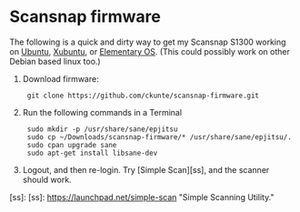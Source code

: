 # Scansnap firmware

The following is a quick and dirty way to get my Scansnap S1300 working on [Ubuntu][u], [Xubuntu][x], or [Elementary OS][e]. (This could possibly work on other Debian based linux too.)

1. Download firmware:

        git clone https://github.com/ckunte/scansnap-firmware.git

2. Run the following commands in a Terminal

        sudo mkdir -p /usr/share/sane/epjitsu
        sudo cp ~/Downloads/scansnap-firmware/* /usr/share/sane/epjitsu/.
        sudo cpan upgrade sane
        sudo apt-get install libsane-dev
        
3. Logout, and then re-login. Try [Simple Scan][ss], and the scanner should work.

[u]: http://www.ubuntu.com/
[x]: http://xubuntu.org/
[e]: http://elementary.io/ "elementary OS"
[ss]: [ss]: https://launchpad.net/simple-scan "Simple Scanning Utility."
